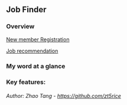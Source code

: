 ## Job Finder

### Overview

[New member Registration](job_finder_demo1.gif)

[Job recommendation](job_finder_demo2.gif)

### My word at a glance

### Key features:

###### Author: Zhao Tang - https://github.com/zt5rice
